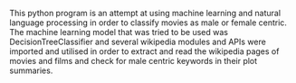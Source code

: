 This python program is an attempt at using machine learning and natural language processing in order to classify movies as male
or female centric. The machine learning model that was tried to be used was DecisionTreeClassifier and several wikipedia modules 
and APIs were imported and utilised in order to extract and read the wikipedia pages of movies and films and check for male centric
keywords in their plot summaries.

